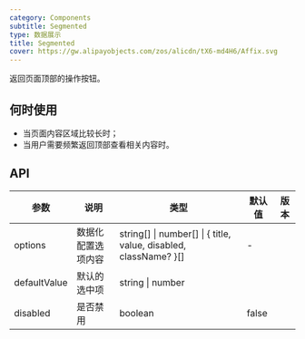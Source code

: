 ```yaml
---
category: Components
subtitle: Segmented
type: 数据展示
title: Segmented
cover: https://gw.alipayobjects.com/zos/alicdn/tX6-md4H6/Affix.svg
---
```


返回页面顶部的操作按钮。

## 何时使用

- 当页面内容区域比较长时；
- 当用户需要频繁返回顶部查看相关内容时。

## API

| 参数 | 说明 | 类型 | 默认值 | 版本 |
| --- | --- | --- | --- | --- |
| options | 数据化配置选项内容 | string\[] \| number\[] \| { title, value, disabled, className? }\[] | - |  |
| defaultValue | 默认的选中项 | string \| number |  |  |
| disabled | 是否禁用 | boolean | false |  |
